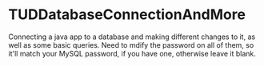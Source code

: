 # TUDDatabaseConnectionAndMore
Connecting a java app to a database and making different changes to it, as well as some basic queries.
Need to mdify the password on all of them, so it'll match your MySQL password, if you have one, otherwise leave it blank.
